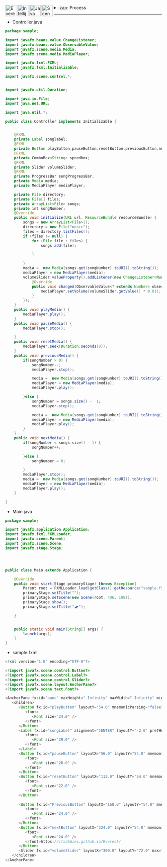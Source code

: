 
[<img align="left" alt="Everest" width="36px" src="\https://image.flaticon.com/icons/png/512/3291/3291697.png" />][website]
[<img align="left" alt="Intellij" width="36px" src="https://pbs.twimg.com/profile_images/1206618215767584769/zl48EuhC_400x400.jpg" />][Intellij]
[<img align="left" alt="Java " width="36px" src="https://icon-library.com/images/java-icon-png/java-icon-png-2.jpg" />][Java]
[<img align="left" alt="Scene Builder " width="36px" src="https://gluonhq.com/wp-content/uploads/2015/02/SceneBuilderLogo-300x300@2x.png" />][SceneBuilder]
<details>
  <summary>:zap: Process</summary>
  
< br />
 
<!--START_SECTION:activity-->
1. 🎨 Working on design of mp3 player
2. 🧩 Creating structure of code
3. 💾 Using mp3 libraries
4. 🎧 End of work
5. 😎 Enjoy
<!--END_SECTION:activity-->

</details>

---

* Controller.java
```java
package sample;

import javafx.beans.value.ChangeListener;
import javafx.beans.value.ObservableValue;
import javafx.scene.media.Media;
import javafx.scene.media.MediaPlayer;

import javafx.fxml.FXML;
import javafx.fxml.Initializable;

import javafx.scene.control.*;


import javafx.util.Duration;

import java.io.File;
import java.net.URL;

import java.util.*;

public class Controller implements Initializable {


    @FXML
    private Label songlabel;
    @FXML
    private Button playButton,pauseButton,resetButton,previousButton,nextButton;
    @FXML
    private ComboBox<String> speedbox;
    @FXML
    private Slider volumeSlider;
    @FXML
    private ProgressBar songProgressBar;
    private Media media;
    private MediaPlayer mediaPlayer;

    private File directory;
    private File[] files;
    private ArrayList<File> songs;
    private int songNumber;
    @Override
    public void initialize(URL url, ResourceBundle resourceBundle) {
        songs = new ArrayList<File>();
        directory = new File("music");
        files = directory.listFiles();
        if (files != null) {
            for (File file : files) {
                songs.add(file);

            }

        }
        media =  new Media(songs.get(songNumber).toURI().toString());
        mediaPlayer = new MediaPlayer(media);
        volumeSlider.valueProperty().addListener(new ChangeListener<Number>() {
            @Override
            public void changed(ObservableValue<? extends Number> observableValue, Number number, Number t1) {
                mediaPlayer.setVolume(volumeSlider.getValue() * 0.01);
            }
        });
    }
    public void playMedia() {
        mediaPlayer.play();
    }
    public void pauseMedia() {
        mediaPlayer.stop();

    }
    public void resetMedia() {
        mediaPlayer.seek(Duration.seconds(0));
    }
    public void previousMedia() {
        if(songNumber > 0) {
            songNumber--;
            mediaPlayer.stop();

            media =  new Media(songs.get(songNumber).toURI().toString());
            mediaPlayer = new MediaPlayer(media);
            mediaPlayer.play();

        }else {
            songNumber = songs.size() -  1;
            mediaPlayer.stop();

            media =  new Media(songs.get(songNumber).toURI().toString());
            mediaPlayer = new MediaPlayer(media);
            mediaPlayer.play();
        }
    }
    public void nextMedia() {
        if(songNumber < songs.size() - 1) {
            songNumber++;

        }else {
            songNumber = 0;

        }
        mediaPlayer.stop();
        media =  new Media(songs.get(songNumber).toURI().toString());
        mediaPlayer = new MediaPlayer(media);
        mediaPlayer.play();
    }

}
```  
* Main.java
```java
package sample;

import javafx.application.Application;
import javafx.fxml.FXMLLoader;
import javafx.scene.Parent;
import javafx.scene.Scene;
import javafx.stage.Stage;




public class Main extends Application {

    @Override
    public void start(Stage primaryStage) throws Exception{
        Parent root = FXMLLoader.load(getClass().getResource("sample.fxml"));
        primaryStage.setTitle("");
        primaryStage.setScene(new Scene(root, 406, 108));
        primaryStage.show();
        primaryStage.setTitle("◢◤");

    }


    public static void main(String[] args) {
        launch(args);
    }
}

```  
* sample.fxml
```java
<?xml version="1.0" encoding="UTF-8"?>

<?import javafx.scene.control.Button?>
<?import javafx.scene.control.Label?>
<?import javafx.scene.control.Slider?>
<?import javafx.scene.layout.AnchorPane?>
<?import javafx.scene.text.Font?>

<AnchorPane fx:id="pane" maxHeight="-Infinity" maxWidth="-Infinity" minHeight="-Infinity" minWidth="-Infinity" prefHeight="108.0" prefWidth="406.0" style="-fx-background-color: #222222;" xmlns="http://javafx.com/javafx/15.0.1" xmlns:fx="http://javafx.com/fxml/1" fx:controller="sample.Controller">
   <children>
      <Button fx:id="playButton" layoutY="54.0" mnemonicParsing="false" onAction="#playMedia" prefHeight="51.0" prefWidth="56.0" text="▶" wrapText="true">
         <font>
            <Font size="24.0" />
         </font>
      </Button>
      <Label fx:id="songLabel" alignment="CENTER" layoutY="-2.0" prefHeight="0.0" prefWidth="406.0" text="𝅙" textFill="#f0dfdf">
         <font>
            <Font size="39.0" />
         </font>
      </Label>
      <Button fx:id="pauseButton" layoutX="56.0" layoutY="54.0" mnemonicParsing="false" onAction="#pauseMedia" prefHeight="51.0" prefWidth="56.0" text="〓">
         <font>
            <Font size="20.0" />
         </font>
      </Button>
      <Button fx:id="resetButton" layoutX="112.0" layoutY="54.0" mnemonicParsing="false" onAction="#resetMedia" prefHeight="51.0" prefWidth="56.0" text="⏏">
         <font>
            <Font size="22.0" />
         </font>
      </Button>
      
      <Button fx:id="PreviousButton" layoutX="168.0" layoutY="54.0" mnemonicParsing="false" onAction="#previousMedia" prefHeight="51.0" prefWidth="56.0" text="►">
         <font>
            <Font size="24.0" />
         </font>
      </Button>
      <Button fx:id="nextButton" layoutX="224.0" layoutY="54.0" mnemonicParsing="false" onAction="#nextMedia" prefHeight="51.0" prefWidth="56.0" text="◄">
         <font>
            <Font size="24.0" />
         </font>https://itsabdiev.github.io/Everest/
      </Button>
      <Slider fx:id="volumeSlider" layoutX="300.0" layoutY="72.0" max="200.0" prefHeight="9.0" prefWidth="81.0" value="100.0" />
   </children>
</AnchorPane>

```

[website]: https://itsabdiev.github.io/Everest/
[Intellij]: https://www.jetbrains.com/
[Java]: https://www.java.com/ru/
[SceneBuilder]: https://gluonhq.com/products/scene-builder/

